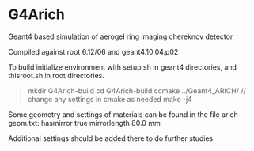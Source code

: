 # G4Arich
Geant4 based simulation of aerogel ring imaging chereknov detector

Compiled against root 6.12/06 and geant4.10.04.p02

To build initialize environment with setup.sh in geant4 directories, and thisroot.sh in root directories.

> mkdir G4Arich-build
> cd G4Arich-build
> ccmake ../Geant4_ARICH/
// change any settings in cmake as needed
> make -j4

Some geometry and settings of materials can be found in the file arich-geom.txt:
hasmirror true
mirrorlength 80.0 mm

Additional settings should be added there to do further studies.






